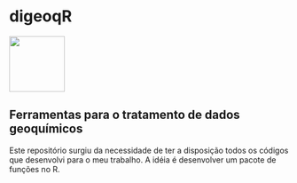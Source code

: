 # digeoqR
<img src="https://github.com/VivianeCF/digeoqR/assets/19269838/11efc54a-8a03-4931-a41d-c787a8aeb341/logo_digeoqR2.png" width="100" height="100">

## Ferramentas para o tratamento de dados geoquímicos 
Este repositório surgiu da necessidade de ter a disposição todos os códigos que desenvolvi para o meu trabalho.
A idéia é desenvolver um pacote de funções no R.





